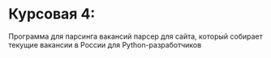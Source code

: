 # Курсовая 4:
Программа для парсинга вакансий
парсер для сайта, который собирает текущие вакансии в России для Python-разработчиков

